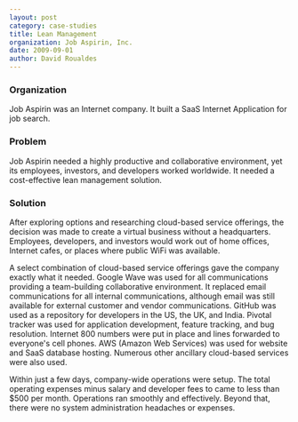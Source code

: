 ```yaml
---
layout: post
category: case-studies
title: Lean Management
organization: Job Aspirin, Inc.
date: 2009-09-01
author: David Roualdes
---
```

### Organization

Job Aspirin was an Internet company. It built a SaaS Internet Application for job search.

### Problem

Job Aspirin needed a highly productive and collaborative environment, yet its employees, investors, and developers worked worldwide. It needed a cost-effective lean management solution.

### Solution

After exploring options and researching cloud-based service offerings, the decision was made to create a virtual business without a headquarters. Employees, developers, and investors would work out of home offices, Internet cafes, or places where public WiFi was available.

A select combination of cloud-based service offerings gave the company exactly what it needed. Google Wave was used for all communications providing a team-building collaborative environment. It replaced email communications for all internal communications, although email was still available for external customer and vendor communications. GitHub was used as a repository for developers in the US, the UK, and India. Pivotal tracker was used for application development, feature tracking, and bug resolution. Internet 800 numbers were put in place and lines forwarded to everyone's cell phones. AWS (Amazon Web Services) was used for website and SaaS database hosting. Numerous other ancillary cloud-based services were also used.

Within just a few days, company-wide operations were setup. The total operating expenses minus salary and developer fees to came to less than $500 per month. Operations ran smoothly and effectively. Beyond that, there were no system administration headaches or expenses.
